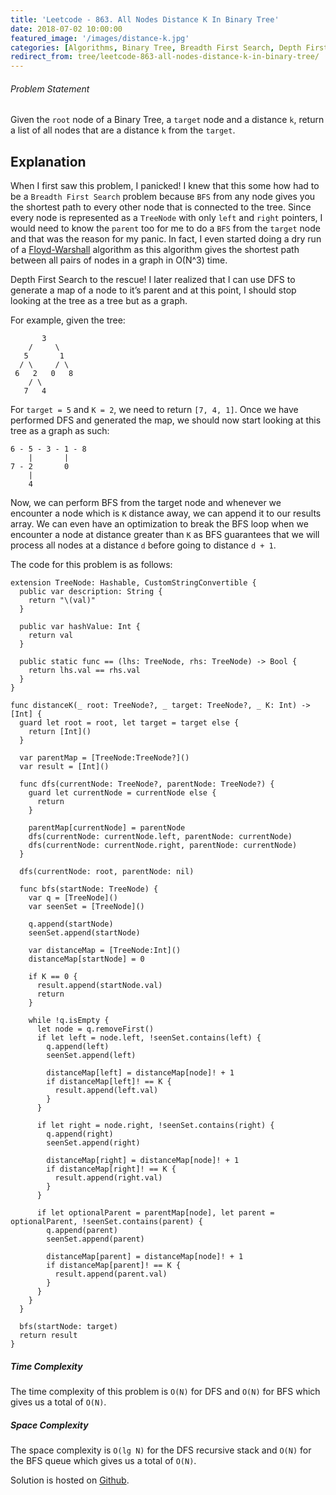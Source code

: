 ```yaml
---
title: 'Leetcode - 863. All Nodes Distance K In Binary Tree'
date: 2018-07-02 10:00:00
featured_image: '/images/distance-k.jpg'
categories: [Algorithms, Binary Tree, Breadth First Search, Depth First Search]
redirect_from: tree/leetcode-863-all-nodes-distance-k-in-binary-tree/
---
```


###### Problem Statement
Given the `root` node of a Binary Tree, a `target` node and a distance `k`, return a list of all nodes that are a distance `k` from the `target`.

## Explanation

When I first saw this problem, I panicked! I knew that this some how had to be a `Breadth First Search` problem because `BFS` from any node gives you the shortest path to every other node that is connected to the tree. Since every node is represented as a `TreeNode` with only `left` and `right` pointers, I would need to know the `parent` too for me to do a `BFS` from the `target` node and that was the reason for my panic. In fact, I even started doing a dry run of a [Floyd-Warshall](https://en.wikipedia.org/wiki/Floyd%E2%80%93Warshall_algorithm) algorithm as this algorithm gives the shortest path between all pairs of nodes in a graph in O(N^3) time.

Depth First Search to the rescue! I later realized that I can use DFS to generate a map of a node to it’s parent and at this point, I should stop looking at the tree as a tree but as a graph.

For example, given the tree:

```
       3
    /     \
   5       1
  / \     / \
 6   2   0   8
    / \
   7   4
```

For `target = 5` and `K = 2`, we need to return `[7, 4, 1]`. Once we have performed DFS and generated the map, we should now start looking at this tree as a graph as such:

```
6 - 5 - 3 - 1 - 8
    |       |
7 - 2       0
    |
    4
```

Now, we can perform BFS from the target node and whenever we encounter a node which is `K` distance away, we can append it to our results array. We can even have an optimization to break the BFS loop when we encounter a node at distance greater than `K` as BFS guarantees that we will process all nodes at a distance `d` before going to distance `d + 1`.

The code for this problem is as follows:

```
extension TreeNode: Hashable, CustomStringConvertible {
  public var description: String {
    return "\(val)"
  }
  
  public var hashValue: Int {
    return val
  }
  
  public static func == (lhs: TreeNode, rhs: TreeNode) -> Bool {
    return lhs.val == rhs.val
  }
}

func distanceK(_ root: TreeNode?, _ target: TreeNode?, _ K: Int) -> [Int] {
  guard let root = root, let target = target else {
    return [Int]()
  }
  
  var parentMap = [TreeNode:TreeNode?]()
  var result = [Int]()
  
  func dfs(currentNode: TreeNode?, parentNode: TreeNode?) {
    guard let currentNode = currentNode else {
      return
    }
    
    parentMap[currentNode] = parentNode
    dfs(currentNode: currentNode.left, parentNode: currentNode)
    dfs(currentNode: currentNode.right, parentNode: currentNode)
  }
  
  dfs(currentNode: root, parentNode: nil)
  
  func bfs(startNode: TreeNode) {
    var q = [TreeNode]()
    var seenSet = [TreeNode]()
    
    q.append(startNode)
    seenSet.append(startNode)
    
    var distanceMap = [TreeNode:Int]()
    distanceMap[startNode] = 0
    
    if K == 0 {
      result.append(startNode.val)
      return
    }
    
    while !q.isEmpty {
      let node = q.removeFirst()
      if let left = node.left, !seenSet.contains(left) {
        q.append(left)
        seenSet.append(left)
        
        distanceMap[left] = distanceMap[node]! + 1
        if distanceMap[left]! == K {
          result.append(left.val)
        }
      }
      
      if let right = node.right, !seenSet.contains(right) {
        q.append(right)
        seenSet.append(right)
        
        distanceMap[right] = distanceMap[node]! + 1
        if distanceMap[right]! == K {
          result.append(right.val)
        }
      }
      
      if let optionalParent = parentMap[node], let parent = optionalParent, !seenSet.contains(parent) {
        q.append(parent)
        seenSet.append(parent)
        
        distanceMap[parent] = distanceMap[node]! + 1
        if distanceMap[parent]! == K {
          result.append(parent.val)
        }
      }
    }
  }
  
  bfs(startNode: target)
  return result
}
```

##### Time Complexity

The time complexity of this problem is `O(N)` for DFS and `O(N)` for BFS which gives us a total of `O(N)`.

##### Space Complexity

The space complexity is `O(lg N)` for the DFS recursive stack and `O(N)` for the BFS queue which gives us a total of `O(N)`.

Solution is hosted on [Github](https://github.com/mohitathwani/SwiftCodingChallenges/blob/master/allNodesDistanceKInBinaryTree/AllNodesDistanceKInBinaryTree.playground/Contents.swift).